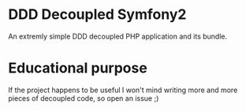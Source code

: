 # DDD Decoupled Symfony2
An extremly simple DDD decoupled PHP application and its bundle.

# Educational purpose
If the project happens to be useful I won't mind writing more and more pieces of decoupled code, so open an issue ;)